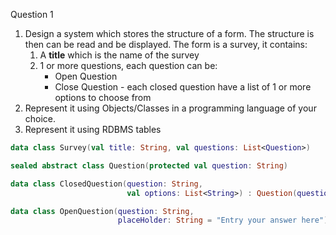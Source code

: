 Question 1
1. Design a system which stores the structure of a form.
The structure is then can be read and be displayed.
The form is a survey, it contains:
   1. A **title** which is the name of the survey
   2. 1 or more questions, each question can be:
      * Open Question
      * Close Question - each closed question have a list of 1 
      or more options to choose from
2. Represent it using Objects/Classes in a programming language
of your choice.
3. Represent it using RDBMS tables

```kotlin
data class Survey(val title: String, val questions: List<Question>)

sealed abstract class Question(protected val question: String)

data class ClosedQuestion(question: String,
                          val options: List<String>) : Question(question)

data class OpenQuestion(question: String,
                        placeHolder: String = "Entry your answer here")

```